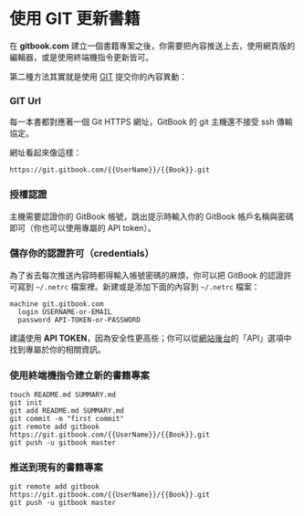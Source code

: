 # 使用 GIT 更新書籍

在 **gitbook.com** 建立一個書籍專案之後，你需要把內容推送上去，使用網頁版的編輯器，或是使用終端機指令更新皆可。

第二種方法其實就是使用 [GIT](http://git-scm.com) 提交你的內容異動：

### GIT Url

每一本書都對應著一個 Git HTTPS 網址，GitBook 的 git 主機還不接受 ssh 傳輸協定。

網址看起來像這樣：

```
https://git.gitbook.com/{{UserName}}/{{Book}}.git
```

### 授權認證

主機需要認證你的 GitBook 帳號，跳出提示時輸入你的 GitBook 帳戶名稱與密碼即可（你也可以使用專屬的 API token）。

### 儲存你的認證許可（credentials）

為了省去每次推送內容時都得輸入帳號密碼的麻煩，你可以把 GitBook 的認證許可寫到 `~/.netrc` 檔案裡。新建或是添加下面的內容到 `~/.netrc` 檔案：

```
machine git.gitbook.com
  login USERNAME-or-EMAIL
  password API-TOKEN-or-PASSWORD
```

建議使用 **API TOKEN**，因為安全性更高些；你可以從[網站後台](https://www.gitbook.com/settings#api)的「API」選項中找到專屬於你的相關資訊。


### 使用終端機指令建立新的書籍專案

```
touch README.md SUMMARY.md
git init
git add README.md SUMMARY.md
git commit -m "first commit"
git remote add gitbook https://git.gitbook.com/{{UserName}}/{{Book}}.git
git push -u gitbook master
```

### 推送到現有的書籍專案

```
git remote add gitbook https://git.gitbook.com/{{UserName}}/{{Book}}.git
git push -u gitbook master
```
